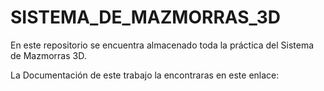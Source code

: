 # SISTEMA_DE_MAZMORRAS_3D
En este repositorio se encuentra almacenado toda la práctica del Sistema de Mazmorras 3D.

La Documentación de este trabajo la encontraras en este enlace: 
